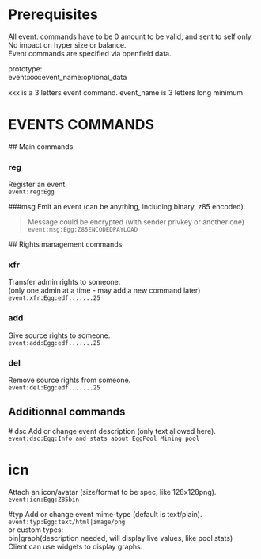 # Prerequisites

All event: commands have to be 0 amount to be valid, and sent to self only.
No impact on hyper size or balance.  
Event commands are specified via openfield data.

prototype:  
event:xxx:event_name:optional_data

xxx is a 3 letters event command.
event_name is 3 letters long minimum

# EVENTS COMMANDS

## Main commands

### reg
Register an event.  
`event:reg:Egg`

###msg
Emit an event (can be anything, including binary, z85 encoded).  
> Message could be encrypted (with sender privkey or another one)  
`event:msg:Egg:Z85ENCODEDPAYLOAD`

## Rights management commands

### xfr
Transfer admin rights to someone.  
(only one admin at a time - may add a new command later)
`event:xfr:Egg:edf.......25`

### add
Give source rights to someone.  
`event:add:Egg:edf.......25`

### del
Remove source rights from someone.  
`event:del:Egg:edf.......25`

## Additionnal commands

# dsc
Add or change event description (only text allowed here).  
`event:dsc:Egg:Info and stats about EggPool Mining pool`

# icn
Attach an icon/avatar (size/format to be spec, like 128x128png).    
`event:icn:Egg:Z85bin`

#typ
Add or change event mime-type (default is text/plain).  
`event:typ:Egg:text/html|image/png`  
or custom types:  
bin|graph(description needed, will display live values, like pool stats)  
Client can use widgets to display graphs.





